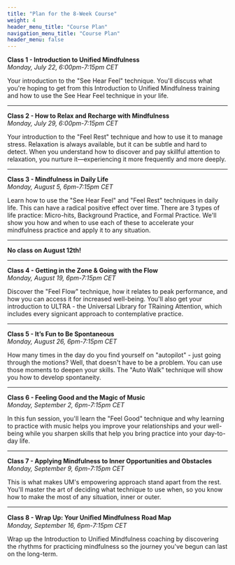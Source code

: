 ```yaml
---
title: "Plan for the 8-Week Course"
weight: 4
header_menu_title: "Course Plan"
navigation_menu_title: "Course Plan"
header_menu: false
---
```



**Class 1 - Introduction to Unified Mindfulness**  
_Monday, July 22, 6:00pm-7:15pm CET_  

Your introduction to the "See Hear Feel" technique. You'll discuss what you're hoping to get from this Introduction to Unified Mindfulness training and how to use the See Hear Feel technique in your life.

---
**Class 2 - How to Relax and Recharge with Mindfulness**  
_Monday, July 29, 6:00pm-7:15pm CET_  

Your introduction to the "Feel Rest" technique and how to use it to manage stress. Relaxation is always available, but it can be subtle and hard to detect. When you understand how to discover and pay skillful attention to relaxation, you nurture it—experiencing it more frequently and more deeply.

---
**Class 3 - Mindfulness in Daily Life**  
_Monday, August 5, 6pm-7:15pm CET_

Learn how to use the "See Hear Feel" and "Feel Rest" techniques in daily life. This can have a radical positive effect over time. There are 3 types of life practice: Micro-hits, Background Practice, and Formal Practice. We'll show you how and when to use each of  these to accelerate your mindfulness practice and apply it to any situation.

---

**No class on August 12th!**

---

**Class 4 - Getting in the Zone & Going with the Flow**  
_Monday, August 19, 6pm-7:15pm CET_

Discover the "Feel Flow" technique, how it relates to peak performance, and how you can access it for increased well-being. You'll also get your introduction to ULTRA - the Universal Library for TRaining Attention, which includes every signicant approach to contemplative practice.

[//]: # (![ULTRA-grid]&#40;/images/ULTRA-grid.jpg&#41;)

[//]: # ()
[//]: # (_&copy; 2024 Unified Mindfulness LLC_)

[//]: # ({.center})

---
**Class 5 - It’s Fun to Be Spontaneous**  
_Monday, August 26, 6pm-7:15pm CET_

How many times in the day do you find yourself on "autopilot" - just going through the motions? Well, that doesn't have to be a problem. You can use those moments to deepen your skills. The "Auto Walk" technique will show you how to develop spontaneity.

---
**Class 6 - Feeling Good and the Magic of Music**  
_Monday, September 2, 6pm-7:15pm CET_

In this fun session, you'll learn the "Feel Good" technique and why learning to practice with music helps you improve your relationships and your well-being while you sharpen skills that help you bring practice into your day-to-day life.

---
**Class 7 - Applying Mindfulness to Inner Opportunities and Obstacles**  
_Monday, September 9, 6pm-7:15pm CET_

This is what makes UM's empowering approach stand apart from the rest. You'll master the art of deciding what technique to use when, so you know how to make the most of any situation, inner or outer.

---
**Class 8 - Wrap Up: Your Uniﬁed Mindfulness Road Map**  
_Monday, September 16, 6pm-7:15pm CET_

Wrap up the Introduction to Unified Mindfulness coaching by discovering the rhythms for practicing mindfulness so the journey you've begun can last on the long-term.
